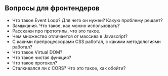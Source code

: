 ## Вопросы для фронтендеров

* Что такое Event Loop? Для чего он нужен? Какую проблему решает?
* Замыкания. Что такое, как можно использовать?
* Расскажи про прототипы, что это такое.
* Чем множество отличается от массива в Javascript?
* С какими препроцессорами CSS работал, с какими методологиями работал?
* Что такое Virtual DOM?
* Что такое чистая функция?
* Что такое протокол?
* Сталкивался ли с CORS? Что это такое, как обойти?
